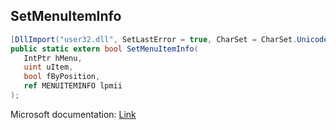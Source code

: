 ## SetMenuItemInfo

```csharp
[DllImport("user32.dll", SetLastError = true, CharSet = CharSet.Unicode)]
public static extern bool SetMenuItemInfo(
   IntPtr hMenu,
   uint uItem,
   bool fByPosition,
   ref MENUITEMINFO lpmii
);
```

Microsoft documentation: [Link](https://docs.microsoft.com/en-us/windows/win32/api/winuser/nf-winuser-setmenuiteminfow)
